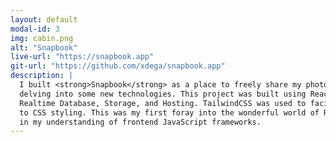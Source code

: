 ```yaml
---
layout: default
modal-id: 3
img: cabin.png
alt: "Snapbook"
live-url: "https://snapbook.app"
git-url: "https://github.com/xdega/snapbook.app"
description: |
  I built <strong>Snapbook</strong> as a place to freely share my photography in full quality while
  delving into some new technologies. This project was built using React, along with Firebase Auth, 
  Realtime Database, Storage, and Hosting. TailwindCSS was used to facilitate a declarative approach 
  to CSS styling. This was my first foray into the wonderful world of React and it laid a firm foundation 
  in my understanding of frontend JavaScript frameworks.
---
```

